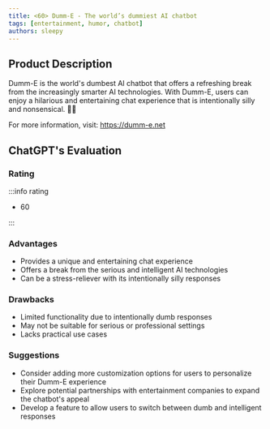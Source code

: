 ```yaml
---
title: <60> Dumm-E - The world’s dummiest AI chatbot
tags: [entertainment, humor, chatbot]
authors: sleepy
---
```


## Product Description

Dumm-E is the world's dumbest AI chatbot that offers a refreshing break from the increasingly smarter AI technologies. With Dumm-E, users can enjoy a hilarious and entertaining chat experience that is intentionally silly and nonsensical. 🤖🤪

For more information, visit: https://dumm-e.net

## ChatGPT's Evaluation

### Rating

:::info rating

- 60

:::

### Advantages

- Provides a unique and entertaining chat experience
- Offers a break from the serious and intelligent AI technologies
- Can be a stress-reliever with its intentionally silly responses


### Drawbacks

- Limited functionality due to intentionally dumb responses
- May not be suitable for serious or professional settings
- Lacks practical use cases

### Suggestions

- Consider adding more customization options for users to personalize their Dumm-E experience
- Explore potential partnerships with entertainment companies to expand the chatbot's appeal
- Develop a feature to allow users to switch between dumb and intelligent responses
